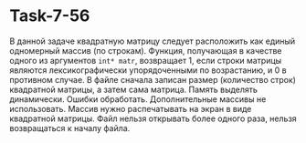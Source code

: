 # Task-7-56

 В данной задаче квадратную матрицу следует расположить как единый одномерный массив (по строкам). Функция, получающая
 в качестве одного из аргументов `int* matr`, возвращает 1, если строки матрицы являются лексикографически 
 упорядоченными  по возрастанию, и 0 в противном случае. В файле сначала записан размер (количество строк) квадратной матрицы, а затем 
 сама матрица. Память выделять динамически. Ошибки обработать. Дополнительные массивы не использовать. Массив нужно распечатывать на экран в виде квадратной матрицы.
   Файл нельзя открывать более одного раза, нельзя возвращаться к началу файла.

